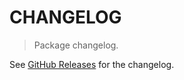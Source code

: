 # CHANGELOG

> Package changelog.

See [GitHub Releases](https://github.com/stdlib-js/math-base-special-lcm/releases) for the changelog.